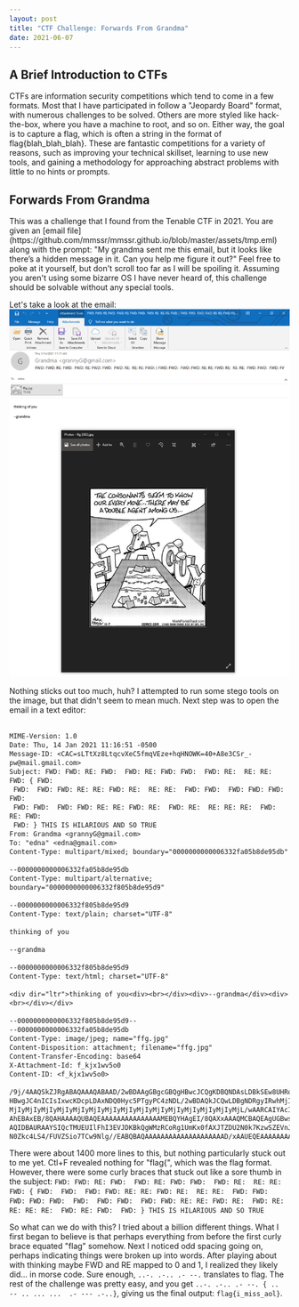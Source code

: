 ```yaml
---
layout: post
title: "CTF Challenge: Forwards From Grandma"
date: 2021-06-07
---
```


<h2>A Brief Introduction to CTFs</h2>  
CTFs are information security competitions which tend to come in a few formats. Most that I have participated in follow a "Jeopardy Board" format, with numerous challenges to be solved. Others are more styled like hack-the-box, where you have a machine to root, and so on. Either way, the goal is to capture a flag, which is often a string in the format of flag{blah_blah_blah}. These are fantastic competitions for a variety of reasons, such as improving your technical skillset, learning to use new tools, and gaining a methodology for approaching abstract problems with little to no hints or prompts.  

<h2>Forwards From Grandma</h2>  
This was a challenge that I found from the Tenable CTF in 2021. You are given an [email file](https://github.com/mmssr/mmssr.github.io/blob/master/assets/tmp.eml) along with the prompt: "My grandma sent me this email, but it looks like there’s a hidden message in it. Can you help me figure it out?" Feel free to poke at it yourself, but don't scroll too far as I will be spoiling it. Assuming you aren't using some bizarre OS I have never heard of, this challenge should be solvable without any special tools.  

Let's take a look at the email:  
![email](/assets/fwdfrmgma.PNG)  

Nothing sticks out too much, huh? I attempted to run some stego tools on the image, but that didn't seem to mean much. Next step was to open the email in a text editor:  
```  

MIME-Version: 1.0
Date: Thu, 14 Jan 2021 11:16:51 -0500
Message-ID: <CAC=sLTtXz8LtqcvXeC5fmqVEze+hqHNOWK=40+A8e3CSr_-pw@mail.gmail.com>
Subject: FWD: FWD: RE: FWD:  FWD: RE: FWD: FWD:  FWD: RE:  RE: RE: FWD: { FWD:
 FWD:  FWD: FWD: RE: RE: FWD: RE:  RE: RE:  FWD: FWD:  FWD: FWD: FWD:  FWD:
 FWD: FWD:  FWD: FWD: RE: RE: FWD: RE:  FWD: RE:  RE: RE: RE:  FWD: RE: FWD:
 FWD: } THIS IS HILARIOUS AND SO TRUE
From: Grandma <grannyG@gmail.com>
To: "edna" <edna@gmail.com>
Content-Type: multipart/mixed; boundary="0000000000006332fa05b8de95db"

--0000000000006332fa05b8de95db
Content-Type: multipart/alternative; boundary="0000000000006332f805b8de95d9"

--0000000000006332f805b8de95d9
Content-Type: text/plain; charset="UTF-8"

thinking of you

--grandma

--0000000000006332f805b8de95d9
Content-Type: text/html; charset="UTF-8"

<div dir="ltr">thinking of you<div><br></div><div>--grandma</div><div><br></div></div>

--0000000000006332f805b8de95d9--
--0000000000006332fa05b8de95db
Content-Type: image/jpeg; name="ffg.jpg"
Content-Disposition: attachment; filename="ffg.jpg"
Content-Transfer-Encoding: base64
X-Attachment-Id: f_kjx1wv5o0
Content-ID: <f_kjx1wv5o0>

/9j/4AAQSkZJRgABAQAAAQABAAD/2wBDAAgGBgcGBQgHBwcJCQgKDBQNDAsLDBkSEw8UHRofHh0a
HBwgJC4nICIsIxwcKDcpLDAxNDQ0Hyc5PTgyPC4zNDL/2wBDAQkJCQwLDBgNDRgyIRwhMjIyMjIy
MjIyMjIyMjIyMjIyMjIyMjIyMjIyMjIyMjIyMjIyMjIyMjIyMjIyMjIyMjL/wAARCAIYAcIDASIA
AhEBAxEB/8QAHAAAAQUBAQEAAAAAAAAAAAAAAAMEBQYHAgEI/8QAXxAAAQMCBAQEAgUGBwsHCQgD
AQIDBAURAAYSIQcTMUEUIlFhI3EVJDKBkQgWMzRCoRg1UmKx0fAXJTZDU2N0k7KzwSZEVnJ1kuEn
N0Zkc4LS4/FUVZSio7TCw9Nlg//EABQBAQAAAAAAAAAAAAAAAAAAAAD/xAAUEQEAAAAAAAAAAAAA

```  
There were about 1400 more lines to this, but nothing particularly stuck out to me yet. Ctl+F revealed nothing for "flag{", which was the flag format. However, there were some curly braces that stuck out like a sore thumb in the subject: ```FWD: FWD: RE: FWD:  FWD: RE: FWD: FWD:  FWD: RE:  RE: RE: FWD: { FWD:  FWD:  FWD: FWD: RE: RE: FWD: RE:  RE: RE:  FWD: FWD:  FWD: FWD: FWD:  FWD:  FWD: FWD:  FWD: FWD: RE: RE: FWD: RE:  FWD: RE:  RE: RE: RE:  FWD: RE: FWD:  FWD: } THIS IS HILARIOUS AND SO TRUE``` 

So what can we do with this? I tried about a billion different things. What I first began to believe is that perhaps everything from before the first curly brace equated "flag" somehow. Next I noticed odd spacing going on, perhaps indicating things were broken up into words. After playing about with thinking maybe FWD and RE mapped to 0 and 1, I realized they likely did... in morse code. Sure enough, ```..-. .-.. .- --.``` translates to flag. The rest of the challenge was pretty easy, and you get ```..-. .-.. .- --. { ..  -- .. ... ...  .- --- .-..}```, giving us the final output: ```flag{i_miss_aol}```.
